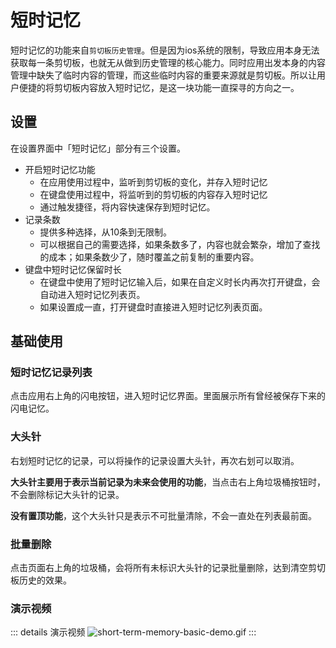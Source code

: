 # 短时记忆

短时记忆的功能来自`剪切板历史管理`。但是因为ios系统的限制，导致应用本身无法获取每一条剪切板，也就无从做到历史管理的核心能力。同时应用出发本身的内容管理中缺失了临时内容的管理，而这些临时内容的重要来源就是剪切板。所以让用户便捷的将剪切板内容放入短时记忆，是这一块功能一直探寻的方向之一。

## 设置
在设置界面中「短时记忆」部分有三个设置。

- 开启短时记忆功能
    - 在应用使用过程中，监听到剪切板的变化，并存入短时记忆
    - 在键盘使用过程中，将监听到的剪切板的内容存入短时记忆
    - 通过触发捷径，将内容快速保存到短时记忆。
- 记录条数
    - 提供多种选择，从10条到无限制。
    - 可以根据自己的需要选择，如果条数多了，内容也就会繁杂，增加了查找的成本；如果条数少了，随时覆盖之前复制的重要内容。
- 键盘中短时记忆保留时长
    - 在键盘中使用了短时记忆输入后，如果在自定义时长内再次打开键盘，会自动进入短时记忆列表页。
    - 如果设置成一直，打开键盘时直接进入短时记忆列表页面。

## 基础使用
### 短时记忆记录列表
点击应用右上角的闪电按钮，进入短时记忆界面。里面展示所有曾经被保存下来的闪电记忆。

### 大头针
右划短时记忆的记录，可以将操作的记录设置大头针，再次右划可以取消。

**大头针主要用于表示当前记录为未来会使用的功能**，当点击右上角垃圾桶按钮时，不会删除标记大头针的记录。

**没有置顶功能**，这个大头针只是表示不可批量清除，不会一直处在列表最前面。

### 批量删除
点击页面右上角的垃圾桶，会将所有未标识大头针的记录批量删除，达到清空剪切板历史的效果。

### 演示视频

::: details 演示视频
![short-term-memory-basic-demo.gif](/images/short-term-memory/short-term-memory-basic-demo.gif)
:::

